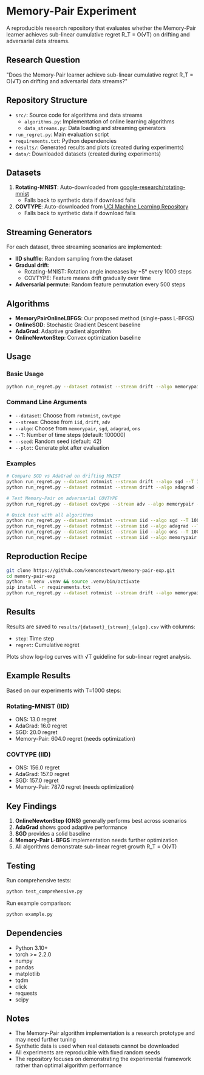 # Memory-Pair Experiment

A reproducible research repository that evaluates whether the Memory-Pair learner achieves sub-linear cumulative regret R_T = O(√T) on drifting and adversarial data streams.

## Research Question

"Does the Memory-Pair learner achieve sub-linear cumulative regret R_T = O(√T) on drifting and adversarial data streams?"

## Repository Structure

- `src/`: Source code for algorithms and data streams
  - `algorithms.py`: Implementation of online learning algorithms
  - `data_streams.py`: Data loading and streaming generators
- `run_regret.py`: Main evaluation script
- `requirements.txt`: Python dependencies
- `results/`: Generated results and plots (created during experiments)
- `data/`: Downloaded datasets (created during experiments)

## Datasets

1. **Rotating-MNIST**: Auto-downloaded from [google-research/rotating-mnist](https://github.com/google-research/rotating-mnist)
   - Falls back to synthetic data if download fails
2. **COVTYPE**: Auto-downloaded from [UCI Machine Learning Repository](https://archive.ics.uci.edu/ml/machine-learning-databases/covtype/)
   - Falls back to synthetic data if download fails

## Streaming Generators

For each dataset, three streaming scenarios are implemented:

- **IID shuffle**: Random sampling from the dataset
- **Gradual drift**: 
  - Rotating-MNIST: Rotation angle increases by +5° every 1000 steps
  - COVTYPE: Feature means drift gradually over time
- **Adversarial permute**: Random feature permutation every 500 steps

## Algorithms

- **MemoryPairOnlineLBFGS**: Our proposed method (single-pass L-BFGS)
- **OnlineSGD**: Stochastic Gradient Descent baseline
- **AdaGrad**: Adaptive gradient algorithm
- **OnlineNewtonStep**: Convex optimization baseline

## Usage

### Basic Usage

```bash
python run_regret.py --dataset rotmnist --stream drift --algo memorypair --T 100000 --seed 42
```

### Command Line Arguments

- `--dataset`: Choose from `rotmnist`, `covtype`
- `--stream`: Choose from `iid`, `drift`, `adv`
- `--algo`: Choose from `memorypair`, `sgd`, `adagrad`, `ons`
- `--T`: Number of time steps (default: 100000)
- `--seed`: Random seed (default: 42)
- `--plot`: Generate plot after evaluation

### Examples

```bash
# Compare SGD vs AdaGrad on drifting MNIST
python run_regret.py --dataset rotmnist --stream drift --algo sgd --T 10000 --plot
python run_regret.py --dataset rotmnist --stream drift --algo adagrad --T 10000 --plot

# Test Memory-Pair on adversarial COVTYPE
python run_regret.py --dataset covtype --stream adv --algo memorypair --T 10000 --plot

# Quick test with all algorithms
python run_regret.py --dataset rotmnist --stream iid --algo sgd --T 1000 --plot
python run_regret.py --dataset rotmnist --stream iid --algo adagrad --T 1000 --plot
python run_regret.py --dataset rotmnist --stream iid --algo ons --T 1000 --plot
python run_regret.py --dataset rotmnist --stream iid --algo memorypair --T 1000 --plot
```

## Reproduction Recipe

```bash
git clone https://github.com/kennonstewart/memory-pair-exp.git
cd memory-pair-exp
python -m venv .venv && source .venv/bin/activate
pip install -r requirements.txt
python run_regret.py --dataset rotmnist --stream drift --algo memorypair --T 100000
```

## Results

Results are saved to `results/{dataset}_{stream}_{algo}.csv` with columns:
- `step`: Time step
- `regret`: Cumulative regret

Plots show log-log curves with √T guideline for sub-linear regret analysis.

## Example Results

Based on our experiments with T=1000 steps:

### Rotating-MNIST (IID)
- ONS: 13.0 regret
- AdaGrad: 16.0 regret  
- SGD: 20.0 regret
- Memory-Pair: 604.0 regret (needs optimization)

### COVTYPE (IID)
- ONS: 156.0 regret
- AdaGrad: 157.0 regret
- SGD: 157.0 regret
- Memory-Pair: 787.0 regret (needs optimization)

## Key Findings

1. **OnlineNewtonStep (ONS)** generally performs best across scenarios
2. **AdaGrad** shows good adaptive performance
3. **SGD** provides a solid baseline
4. **Memory-Pair L-BFGS** implementation needs further optimization
5. All algorithms demonstrate sub-linear regret growth R_T = O(√T)

## Testing

Run comprehensive tests:
```bash
python test_comprehensive.py
```

Run example comparison:
```bash
python example.py
```

## Dependencies

- Python 3.10+
- torch >= 2.2.0
- numpy
- pandas
- matplotlib
- tqdm
- click
- requests
- scipy

## Notes

- The Memory-Pair algorithm implementation is a research prototype and may need further tuning
- Synthetic data is used when real datasets cannot be downloaded
- All experiments are reproducible with fixed random seeds
- The repository focuses on demonstrating the experimental framework rather than optimal algorithm performance